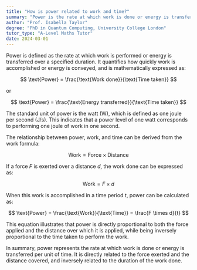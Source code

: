 ```yaml
---
title: "How is power related to work and time?"
summary: "Power is the rate at which work is done or energy is transferred per unit time."
author: "Prof. Isabella Taylor"
degree: "PhD in Quantum Computing, University College London"
tutor_type: "A-Level Maths Tutor"
date: 2024-03-01
---
```


Power is defined as the rate at which work is performed or energy is transferred over a specified duration. It quantifies how quickly work is accomplished or energy is conveyed, and is mathematically expressed as:

$$
\text{Power} = \frac{\text{Work done}}{\text{Time taken}}
$$

or 

$$
\text{Power} = \frac{\text{Energy transferred}}{\text{Time taken}}
$$

The standard unit of power is the watt (W), which is defined as one joule per second (J/s). This indicates that a power level of one watt corresponds to performing one joule of work in one second.

The relationship between power, work, and time can be derived from the work formula:

$$
\text{Work} = \text{Force} \times \text{Distance}
$$

If a force $F$ is exerted over a distance $d$, the work done can be expressed as:

$$
\text{Work} = F \times d
$$

When this work is accomplished in a time period $t$, power can be calculated as:

$$
\text{Power} = \frac{\text{Work}}{\text{Time}} = \frac{F \times d}{t}
$$

This equation illustrates that power is directly proportional to both the force applied and the distance over which it is applied, while being inversely proportional to the time taken to perform the work.

In summary, power represents the rate at which work is done or energy is transferred per unit of time. It is directly related to the force exerted and the distance covered, and inversely related to the duration of the work done.
    